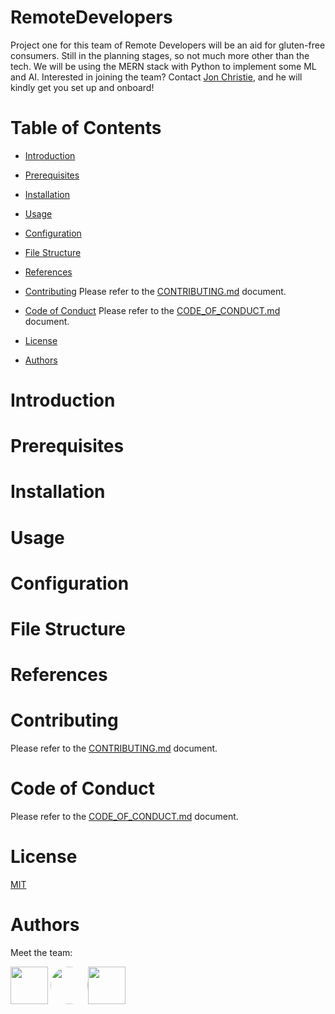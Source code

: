 # RemoteDevelopers

Project one for this team of Remote Developers will be an aid for gluten-free consumers. Still in the planning stages, so not much more other than the tech. We will be using the MERN stack with Python to implement some ML and AI. Interested in joining the team? Contact [Jon Christie](jonchristie.net), and he will kindly get you set up and onboard!

# Table of Contents

- [Introduction](#introduction)
   <!-- Explanation of the team, the project, and its purpose. -->

- [Prerequisites](#prerequisites)
   <!-- List of software, libraries, and dependencies required to run the project. -->

- [Installation](#installation)
   <!-- Step-by-step guide on how to install the project on a local machine. -->

- [Usage](#usage)
   <!-- Instructions on how to use the project, including code examples. -->

- [Configuration](#configuration)
   <!-- Explanation of any configuration files or settings required for the project. -->

- [File Structure](#file-structure)
   <!-- Overview of the project's directory structure and the purpose of each file. -->

- [References](#references)
   <!-- Links to any external resources, documentation, or related projects. -->

- [Contributing](#contributing)
  Please refer to the [CONTRIBUTING.md](https://raw.githubusercontent.com/mathcodes/RemoteDevelopers/main/CONTRIBUTING.md) document.

- [Code of Conduct](#code-of-conduct)
  Please refer to the [CODE_OF_CONDUCT.md](https://raw.githubusercontent.com/mathcodes/RemoteDevelopers/main/CODE_OF_CONDUCT.md) document.

- [License](#license)
   <!-- Information about the project's license and terms of use. -->

- [Authors](#authors)
    <!-- List of contributors and their contact information. -->

# Introduction

# Prerequisites

# Installation

# Usage

# Configuration

# File Structure

# References

# Contributing

Please refer to the [CONTRIBUTING.md](https://raw.githubusercontent.com/mathcodes/RemoteDevelopers/main/CONTRIBUTING.md) document.

# Code of Conduct

Please refer to the [CODE_OF_CONDUCT.md](https://raw.githubusercontent.com/mathcodes/RemoteDevelopers/main/CODE_OF_CONDUCT.md) document.

# License

[MIT](https://raw.githubusercontent.com/mathcodes/RemoteDevelopers/main/LICENSE)

# Authors

Meet the team:

<!--  if your avatar is already a circle, you can just use the link itself (right click your avatar and Save Image Link 👍
<a href="https://github.com/mathcodes"><img src="https://avatars.githubusercontent.com/u/17928947?v=4" width="60px" /></a>
-->

<!-- If your avatar is a square, take this anchor and img tag and change the '111673577?v=4' to what yours is in your avatar image link 👍 :
<a href="https://github.com/fernandojbf123"><img src="https://images.weserv.nl/?url=avatars.githubusercontent.com/u/111673577?v=4&h=300&w=300&fit=cover&mask=circle&maxage=7d" width="60px" style="border-radius:50%;"/></a>
-->

<a href="https://github.com/mathcodes"><img src="https://avatars.githubusercontent.com/u/17928947?v=4" width="60px" /></a> <a href="https://github.com/fernandojbf123"><img src="https://images.weserv.nl/?url=avatars.githubusercontent.com/u/111673577?v=4&h=300&w=300&fit=cover&mask=circle&maxage=7d" width="60px" style="border-radius:50%;"/></a><a href="https://github.com/pizzii"><img src="https://images.weserv.nl/?url=avatars.githubusercontent.com/u/38224641?v=4&h=300&w=300&fit=cover&mask=circle&maxage=7d" width="60px"/> </a>
